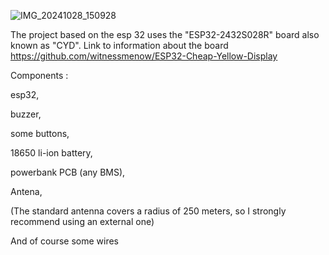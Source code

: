 ![IMG_20241028_150928](https://github.com/user-attachments/assets/91028187-f26e-48a4-a6a8-bbc3fd184f5a)


The project based on the esp 32 uses the "ESP32-2432S028R" board also known as "CYD".
Link to information about the board https://github.com/witnessmenow/ESP32-Cheap-Yellow-Display


Components :

esp32,

buzzer,

some buttons,

18650 li-ion battery,

powerbank PCB (any BMS),

Antena,

(The standard antenna covers a radius of 250 meters,
so I strongly recommend using an external one)


And of course some wires
